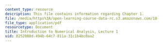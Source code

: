 ```yaml
---
content_type: resource
description: This file contains information regarding Chapter 1.
file: /media/https%3A/open-learning-course-data-rc.s3.amazonaws.com/18-330-introduction-to-numerical-analysis-spring-2012/8252888d494b64c7811a31c1b4bc0aa2_MIT18_330S12_Chapter1.pdf
file_type: application/pdf
resourcetype: Document
title: Introduction to Numerical Analysis, Lecture 1
uid: 8252888d-494b-64c7-811a-31c1b4bc0aa2
---
```

